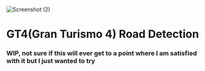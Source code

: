 ![Screenshot (2)](https://github.com/BlexxeCode/GT4-Road-Detection/assets/102894148/d94388b2-8dfa-41fc-be51-cea0522b7af6)

# GT4(Gran Turismo 4) Road Detection 
### WIP, not sure if this will ever get to a point where I am satisfied with it but I just wanted to try



